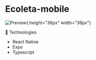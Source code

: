 # Ecoleta-mobile

![Preview](https://github.com/israelmarmar/ecoleta-mobile/raw/master/ecoleta_gif.gif){:height="36px" width="36px"}

:rocket: Technologies


- React Native
- Expo
- Typescript
